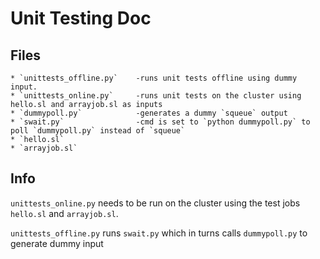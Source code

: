 Unit Testing Doc
================
Files
-----	
	* `unittests_offline.py`    -runs unit tests offline using dummy input.
    * `unittests_online.py`     -runs unit tests on the cluster using hello.sl and arrayjob.sl as inputs
    * `dummypoll.py`            -generates a dummy `squeue` output
    * `swait.py`                -cmd is set to `python dummypoll.py` to poll `dummypoll.py` instead of `squeue`
	* `hello.sl`
	* `arrayjob.sl`

Info
----
`unittests_online.py` needs to be run on the cluster using the test jobs `hello.sl` and `arrayjob.sl`. 

`unittests_offline.py` runs `swait.py` which in turns calls `dummypoll.py` to generate dummy input

